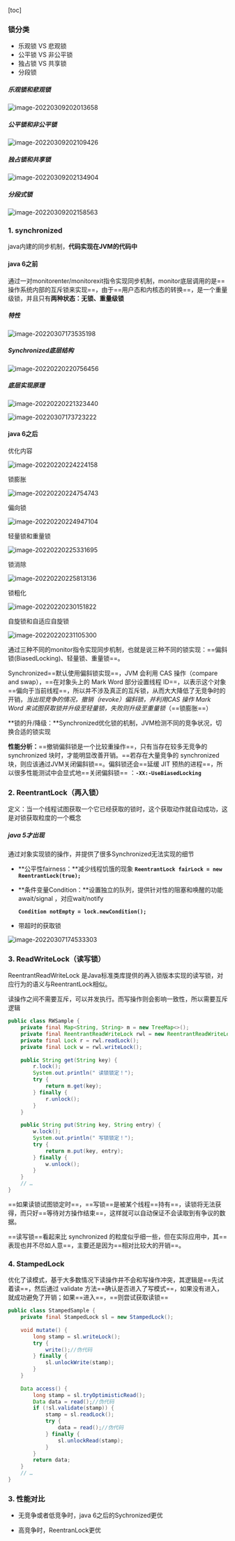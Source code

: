 [toc]



### 锁分类

- 乐观锁 VS 悲观锁
- 公平锁 VS 非公平锁
- 独占锁 VS 共享锁
- 分段锁

##### 乐观锁和悲观锁

![image-20220309202013658](images/image-20220309202013658.png)

##### 公平锁和非公平锁

![image-20220309202109426](images/image-20220309202109426.png)

##### 独占锁和共享锁

![image-20220309202134904](images/image-20220309202134904.png)

##### 分段式锁

![image-20220309202158563](images/image-20220309202158563.png)







### 1. synchronized

java内建的同步机制，**代码实现在JVM的代码中**

#### java 6之前

通过一对monitorenter/monitorexit指令实现同步机制，monitor底层调用的是==操作系统内部的互斥锁来实现==，由于==用户态和内核态的转换==，是一个重量级锁，并且只有**两种状态：无锁、重量级锁**



##### 特性

![image-20220307173535198](images/image-20220307173535198.png)



##### Synchronized底层结构

![image-20220220220756456](images/image-20220220220756456.png)

##### 底层实现原理

![image-20220220221323440](images/image-20220220221323440.png)

![image-20220307173723222](images/image-20220307173723222.png)



#### java 6之后

优化内容

![image-20220220224224158](images/image-20220220224224158.png)

锁膨胀

![image-20220220224754743](images/image-20220220224754743.png)

偏向锁

![image-20220220224947104](images/image-20220220224947104.png)

轻量锁和重量锁

![image-20220220225331695](images/image-20220220225331695.png)

锁消除

![image-20220220225813136](images/image-20220220225813136.png)

锁粗化

![image-20220220230151822](images/image-20220220230151822.png)

自旋锁和自适应自旋锁

![image-20220220231105300](images/image-20220220231105300.png)



通过三种不同的monitor指令实现同步机制，也就是说三种不同的锁实现：==偏斜锁(BiasedLocking)、轻量锁、重量锁==。

Synchronized==默认使用偏斜锁实现==，JVM 会利用 CAS 操作（compare and swap），==在对象头上的 Mark Word 部分设置线程 ID==，以表示这个对象==偏向于当前线程==，所以并不涉及真正的互斥锁，从而大大降低了无竞争时的开销，*当出现竞争的情况，撤销（revoke）偏斜锁，并利用CAS 操作 Mark Word 来试图获取锁并升级至轻量锁，失败则升级至重量锁*（==锁膨胀==）

**锁的升/降级：**Synchronized优化锁的机制，JVM检测不同的竞争状况，切换合适的锁实现

**性能分析：**==撤销偏斜锁是一个比较重操作==，只有当存在较多无竞争的 synchronized 块时，才能明显改善开销。==若存在大量竞争的 synchronized 块，则应该通过JVM关闭偏斜锁==。偏斜锁还会==延缓 JIT 预热的进程==，所以很多性能测试中会显式地==关闭偏斜锁== ：**`-XX:-UseBiasedLocking`**



### 2. ReentrantLock（再入锁）

定义：当一个线程试图获取一个它已经获取的锁时，这个获取动作就自动成功，这是对锁获取粒度的一个概念

##### java 5才出现

通过对象实现锁的操作，并提供了很多Synchronized无法实现的细节

- **公平性fairness：**减少线程饥饿的现象 **`ReentrantLock fairLock = new ReentrantLock(true);`**

- **条件变量Condition：**设置独立的队列，提供针对性的阻塞和唤醒的功能await/signal ，对应wait/notify

  **`Condition notEmpty = lock.newCondition();`**

- 带超时的获取锁

![image-20220307174533303](images/image-20220307174533303.png)



### 3. ReadWriteLock（读写锁）

ReentrantReadWriteLock 是Java标准类库提供的再入锁版本实现的读写锁，对应行为的语义与ReentrantLock相似。

读操作之间不需要互斥，可以并发执行。而写操作则会影响一致性，所以需要互斥逻辑

```java
public class RWSample {
    private final Map<String, String> m = new TreeMap<>();
	private final ReentrantReadWriteLock rwl = new ReentrantReadWriteLock();
	private final Lock r = rwl.readLock();
	private final Lock w = rwl.writeLock();
    
	public String get(String key) {
    	r.lock();
    	System.out.println(" 读锁锁定！");
    	try {
        	return m.get(key);
    	} finally {
        	r.unlock();
    	}
	}
 
	public String put(String key, String entry) {
    	w.lock();
		System.out.println(" 写锁锁定！");
        try {
            return m.put(key, entry);
        } finally {
            w.unlock();
        }
    }
	// …
}
```

==如果读锁试图锁定时==，==写锁==是被某个线程==持有==，读锁将无法获得，而只好==等待对方操作结束==，这样就可以自动保证不会读取到有争议的数据。

==读写锁==看起来比 synchronized 的粒度似乎细一些，但在实际应用中，其==表现也并不尽如人意==，主要还是因为==相对比较大的开销==。



### 4. StampedLock 

优化了读模式，基于大多数情况下读操作并不会和写操作冲突，其逻辑是==先试着读==，然后通过 validate 方法==确认是否进入了写模式==，如果没有进入，就成功避免了开销；如果==进入==，==则尝试获取读锁==

```java
public class StampedSample {
	private final StampedLock sl = new StampedLock();
 
	void mutate() {
    	long stamp = sl.writeLock();
    	try {
        	write();//伪代码
    	} finally {
        	sl.unlockWrite(stamp);
    	}
	}
 
	Data access() {
    	long stamp = sl.tryOptimisticRead();
    	Data data = read();//伪代码
    	if (!sl.validate(stamp)) {
        	stamp = sl.readLock();
        	try {
            	data = read();//伪代码
        	} finally {
            	sl.unlockRead(stamp);
        	}
    	}
    	return data;
	}
	// …
}
```





### 3. 性能对比

- 无竞争或者低竞争时，java 6之后的Sychronized更优

- 高竞争时，ReentranLock更优
